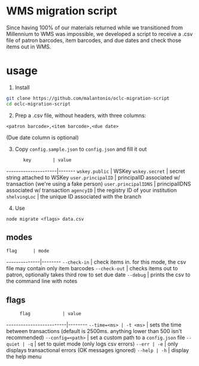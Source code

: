 # WMS migration script

Since having 100% of our materials returned while we transitioned from Millennium to WMS was impossible,
we developed a script to receive a .csv file of patron barcodes, item barcodes, and due dates and check 
those items out in WMS. 

# usage

1. Install 

```bash
git clone https://github.com/malantonio/oclc-migration-script
cd oclc-migration-script
```

2. Prep a .csv file, without headers, with three columns:

```
<patron barcode>,<item barcode>,<due date>
```

(Due date column is optional)

3. Copy `config.sample.json` to `config.json` and fill it out

          key        | value
---------------------|-------
`wskey.public`       | WSKey
`wskey.secret`       | secret string attached to WSKey
`user.principalID`   | principalID associated w/ transaction (we're using a fake person)
`user.principalIDNS` | principalIDNS associated w/ transaction
`agencyID`           | the registry ID of your institution
`shelvingLoc`        | the unique ID associated with the branch

4. Use

```
node migrate <flags> data.csv
```

## modes

    flag      | mode
--------------|--------
`--check-in`  | check items in. for this mode, the csv file may contain only item barcodes
`--check-out` | checks items out to patron, optionally takes third row to set due date
`--debug`     | prints the csv to the command line with notes

## flags

         flag            | value
-------------------------|--------
`--time=<ms> | -t <ms>`  | sets the time between transactions (default is 2500ms. anything lower than 500 isn't recommended)
`--config=<path>`        | set a custom path to a `config.json` file
`--quiet | -q`           | set to quiet mode (only logs csv errors)
`--err | -e`             | only displays transactional errors (OK messages ignored)
`--help | -h`            | display the help menu